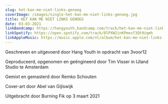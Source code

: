 ```yaml
---
slug: het-kan-me-niet-links-genoeg
coverImage: /images/single-het-kan-me-niet-links-genoeg.jpg
title: HET KAN ME NIET LINKS GENOEG
date: 03-03-2021
linkBandcamp: https://hangyouth.bandcamp.com/track/het-kan-me-niet-links-genoeg
linkSpotify: https://open.spotify.com/track/0lPXW2inKPmesf3Qt9iqmh
linkAppleMusic: https://music.apple.com/nl/album/het-kan-me-niet-links-genoeg-single/1555231796
---
```


Geschreven en uitgevoerd door Hang Youth in opdracht van 3voor12

Geproduceerd, opgenomen en geëngineerd door Tim Visser in IJland Studio te Amsterdam

Gemixt en gemasterd door Remko Schouten

Cover-art door Abel van Gijlswijk

Uitgebracht door Burning Fik op 3 maart 2021
